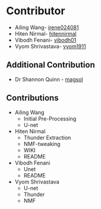 # Contributor
* Ailing Wang- [irene024081](https://github.com/irene024081)
* Hiten Nirmal- [hitennirmal](https://github.com/hitennirmal)
* Vibodh Fenani- [vibodh01](https://github.com/vibodh01)
* Vyom Shrivastava- [vyom1911](https://github.com/vyom1911)

 ## Additional Contribution
 
 * Dr Shannon Quinn - [magsol](https://github.com/magsol)

## Contributions

* Ailing Wang
  * Initial Pre-Processing
  * U-net 
* Hiten Nirmal
  * Thunder Extraction
  * NMF-tweaking
  * WIKI
  * README
* Vibodh Fenani
   * Unet
   * README
* Vyom Shrivastava
  * U-net
  * Thunder
  * NMF
  
  
